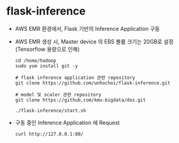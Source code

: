 # flask-inference

- AWS EMR 환경에서, Flask 기반의 Inference Application 구동
- AWS EMR 생성 시, Master device 의 EBS 볼륨 크기는 20GB로 설정 (Tensorflow 용량으로 인해)

  ```
  cd /home/hadoop
  sudo yum install git -y
  
  # flask inference application 관련 repository
  git clone https://github.com/unhochoi/flask-inference.git
  
  # model 및 scaler 관련 repository
  git clone https://github.com/kmu-bigdata/dos.git
  
  ./flask-inference/start.sh
  ```

- 구동 중인 Inference Application 에 Request
  ```
  curl http://127.0.0.1:80/ 
  ```
